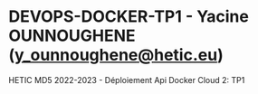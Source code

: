# DEVOPS-DOCKER-TP1 - Yacine OUNNOUGHENE (y_ounnoughene@hetic.eu)

HETIC MD5 2022-2023 - Déploiement Api Docker Cloud 2: TP1

